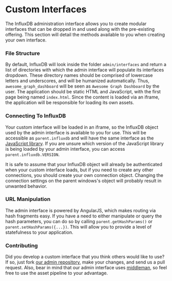 # Custom Interfaces

The InfluxDB administration interface allows you to create modular interfaces that can be dropped in and used along with the pre-existing offering. This section will detail the methods available to you when creating your own interface.

### File Structure

By default, InfluxDB will look inside the folder `admin/interfaces` and return a list of directories with which the admin interface will populate its interfaces dropdown. These directory names should be comprised of lowercase letters and underscores, and will be humanized automatically. Thus, `awesome_graph_dashboard` will be seen as `Awesome Graph Dashboard` by the user. The application should be static HTML and JavaScript, with the first page being named `index.html`. Since the content is loaded via an iframe, the application will be responsible for loading its own assets. 

### Connecting To InfluxDB

Your custom interface will be loaded in an iframe, so the InfluxDB object used by the admin interface is available to you for use. This will be accessible as `parent.influxdb` and will have the same interface as the [JavaScript library](https://github.com/influxdb/influxdb-js). If you are unsure which version of the JavaScript library is being loaded by your admin interface, you can access `parent.influxdb.VERSION`.

It is safe to assume that your InfluxDB object will already be authenticated when your custom interface loads, but if you need to create any other connections, you should create your own connection object. Changing the connection settings on the parent windows's object will probably result in unwanted behavior.

### URL Manipulation

The admin interface is powered by AngularJS, which makes routing via hash fragments easy. If you have a need to either manipulate or query the hash parameters, you can do so by calling `parent.getHashParams()` or `parent.setHashParams({...})`. This will allow you to provide a level of statefulness to your application.

### Contributing

Did you develop a custom interface that you think others would like to use? If so, just fork [our admin repository](https://github.com/influxdb/influxdb-admin), make your changes, and send us a pull request. Also, bear in mind that our admin interface uses [middleman](http://middlemanapp.com/), so feel free to use the asset pipeline to your advantage.
